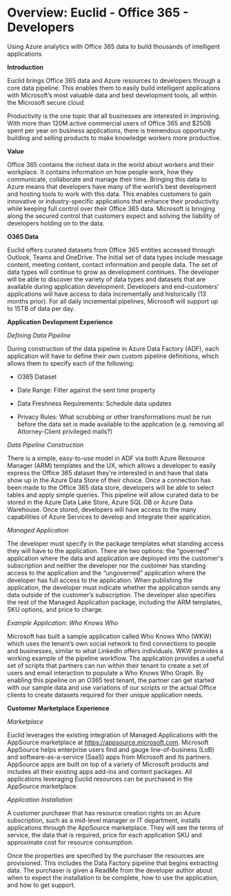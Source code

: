 Overview: Euclid - Office 365 - Developers
======================

Using Azure analytics with Office 365 data to build thousands of intelligent applications

**Introduction**

Euclid brings Office 365 data and Azure resources to developers through
a core data pipeline. This enables them to easily build intelligent
applications with Microsoft’s most valuable data and best development
tools, all within the Microsoft secure cloud.

Productivity is the one topic that all businesses are interested in
improving. With more than 120M active commercial users of Office 365 and
$250B spent per year on business applications, there is tremendous
opportunity building and selling products to make knowledge workers more
productive.

**Value**

Office 365 contains the richest data in the world about workers and
their workplace. It contains information on how people work, how they
communicate, collaborate and manage their time. Bringing this data to
Azure means that developers have many of the world’s best development
and hosting tools to work with this data. This enables customers to gain
innovative or industry-specific applications that enhance their
productivity while keeping full control over their Office 365 data.
Microsoft is bringing along the secured control that customers expect
and solving the liability of developers holding on to the data.

**O365 Data**

Euclid offers curated datasets from Office 365 entities accessed through
Outlook, Teams and OneDrive. The initial set of data types include
message content, meeting content, contact information and people data.
The set of data types will continue to grow as development continues.
The developer will be able to discover the variety of data types and
datasets that are available during application development. Developers
and end-customers' applications will have access to data incrementally
and historically (13 months prior). For all daily incremental pipelines,
Microsoft will support up to 15TB of data per day.

**Application Devlopment Experience**

*Defining Data Pipeline*

During construction of the data pipeline in Azure Data Factory (ADF),
each application will have to define their own custom pipeline
definitions, which allows them to specify each of the following:

-   O365 Dataset

-   Date Range: Filter against the sent time property

-   Data Freshness Requirements: Schedule data updates

-   Privacy Rules: What scrubbing or other transformations must be run
    before the data set is made available to the application (e.g.
    removing all Attorney-Client privileged mails?)
    
*Data Pipeline Construction*

There is a simple, easy-to-use model in ADF via both Azure Resource
Manager (ARM) templates and the UX, which allows a developer to easily
express the Office 365 dataset they're interested in and have that data
show up in the Azure Data Store of their choice. Once a connection has
been made to the Office 365 data store, developers will be able to
select tables and apply simple queries. This pipeline will allow curated
data to be stored in the Azure Data Lake Store, Azure SQL DB or Azure
Data Warehouse. Once stored, developers will have access to the many
capabilities of Azure Services to develop and integrate their
application.

*Managed Application*

The developer must specify in the package templates what standing access
they will have to the application. There are two options: the “governed”
application where the data and application are deployed into the
customer's subscription and neither the developer nor the customer has
standing access to the application and the “ungoverned” application
where the developer has full access to the application. When publishing
the application, the developer must indicate whether the application
sends any data outside of the customer’s subscription. The developer
also specifies the rest of the Managed Application package, including
the ARM templates, SKU options, and price to charge.

*Example Application: Who Knows Who*

Microsoft has built a sample application called Who Knows Who (WKW)
which uses the tenant’s own social network to find connections to people
and businesses, similar to what LinkedIn offers individuals. WKW
provides a working example of the pipeline workflow. The application
provides a useful set of scripts that partners can run within their
tenant to create a set of users and email interaction to populate a Who
Knows Who Graph. By enabling this pipeline on an O365 test tenant, the
partner can get started with our sample data and use variations of our
scripts or the actual Office clients to create datasets required for
their unique application needs.

**Customer Marketplace Experience**

*Marketplace*

Euclid leverages the existing integration of Managed Applications with
the AppSource marketplace at <https://appsource.microsoft.com>*.*
Microsoft AppSource helps enterprise users find and gauge
line-of-business (LoB) and software-as-a-service (SaaS) apps from
Microsoft and its partners. AppSource apps are built on top of a variety
of Microsoft products and includes all their existing apps add-ins and
content packages. All applications leveraging Euclid resources can be
purchased in the AppSource marketplace.

*Application Installation*

A customer purchaser that has resource creation rights on an Azure
subscription, such as a mid-level manager or IT department, installs
applications through the AppSource marketplace. They will see the terms
of service, the data that is required, price for each application SKU
and approximate cost for resource consumption.

Once the properties are specified by the purchaser the resources are
provisioned. This includes the Data Factory pipeline that begins
extracting data. The purchaser is given a ReadMe from the developer
author about when to expect the installation to be complete, how to use
the application, and how to get support.

